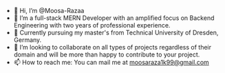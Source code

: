 - 👋 Hi, I’m @Moosa-Razaa
- 👀 I’m a full-stack MERN Developer with an amplified focus on Backend Engineering with two years of professional experience.
- 🌱 Currently pursuing my master's from Technical University of Dresden, Germany.
- 💞️ I’m looking to collaborate on all types of projects regardless of their domain and will be more than happy to contribute to your project.
- 📫 How to reach me: You can mail me at moosaraza1k99@gmail.com

<!---
Moosa-Razaa/Moosa-Razaa is a ✨ special ✨ repository because its `README.md` (this file) appears on your GitHub profile.
You can click the Preview link to take a look at your changes.
--->
